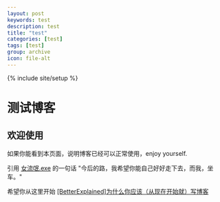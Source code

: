 ```yaml
---
layout: post
keywords: test
description: test
title: "test"
categories: [test]
tags: [test]
group: archive
icon: file-alt
---
```

{% include site/setup %}

测试博客
========

欢迎使用
--------

如果你能看到本页面，说明博客已经可以正常使用，enjoy yourself.

引用 <a href="http://weibo.com/dawaiwaiwai">女流氓.exe</a> 的一句话 "今后的路，我希望你能自己好好走下去，而我，坐车。"

希望你从这里开始 <a href="http://mindhacks.cn/2009/02/15/why-you-should-start-blogging-now/">[BetterExplained]为什么你应该（从现在开始就）写博客</a>


